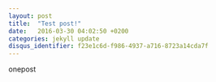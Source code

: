 ```yaml
---
layout: post
title:  "Test post!"
date:   2016-03-30 04:02:50 +0200
categories: jekyll update
disqus_identifier: f23e1c6d-f986-4937-a716-8723a14cda7f
---
```


onepost